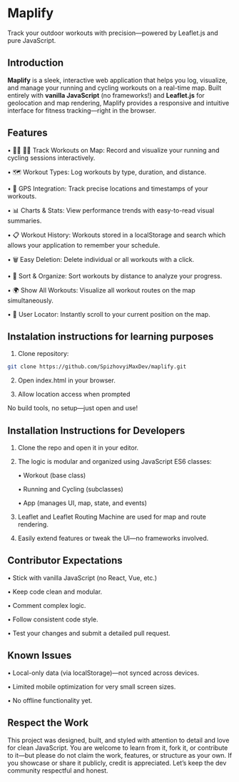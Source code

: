 # Maplify

Track your outdoor workouts with precision—powered by Leaflet.js and pure JavaScript.


## Introduction 

**Maplify** is a sleek, interactive web application that helps you log, visualize, and manage your running and cycling workouts on a real-time map. Built entirely with **vanilla JavaScript** (no frameworks!) and **Leaflet.js** for geolocation and map rendering, Maplify provides a responsive and intuitive interface for fitness tracking—right in the browser.


## Features

• 🏃‍♂️ 🚴‍♀️ Track Workouts on Map: Record and visualize your running and cycling sessions interactively.
 
• 🗺️ Workout Types: Log workouts by type, duration, and distance.
 
• 📍 GPS Integration: Track precise locations and timestamps of your workouts.
 
• 📊 Charts & Stats: View performance trends with easy-to-read visual summaries.
 
• 📋 Workout History: Workouts stored in a localStorage and search which allows your application to remember your schedule.
 
• 🗑️ Easy Deletion: Delete individual or all workouts with a click.
 
• 📏 Sort & Organize: Sort workouts by distance to analyze your progress.
 
• 🌍 Show All Workouts: Visualize all workout routes on the map simultaneously.
 
• 🧭 User Locator: Instantly scroll to your current position on the map.



## Instalation instructions for learning purposes 

1. Clone repository:

  ```bash
  git clone https://github.com/SpizhovyiMaxDev/maplify.git
  ```

2. Open index.html in your browser.

3. Allow location access when prompted

No build tools, no setup—just open and use!



## Installation Instructions for Developers

1. Clone the repo and open it in your editor.
 
2. The logic is modular and organized using JavaScript ES6 classes:
 
    • Workout (base class)
   
    • Running and Cycling (subclasses)
 
    • App (manages UI, map, state, and events) 
 
3. Leaflet and Leaflet Routing Machine are used for map and route rendering.
 
4. Easily extend features or tweak the UI—no frameworks involved.


 ## Contributor Expectations
 
   • Stick with vanilla JavaScript (no React, Vue, etc.)
 
   • Keep code clean and modular.
 
   • Comment complex logic.
 
   • Follow consistent code style.
 
   • Test your changes and submit a detailed pull request.


 ## Known Issues
 
   • Local-only data (via localStorage)—not synced across devices.
 
   • Limited mobile optimization for very small screen sizes.
 
   • No offline functionality yet.


## Respect the Work

This project was designed, built, and styled with attention to detail and love for clean JavaScript. You are welcome to learn from it, fork it, or contribute to it—but please do not claim the work, features, or structure as your own. If you showcase or share it publicly, credit is appreciated. Let’s keep the dev community respectful and honest.
